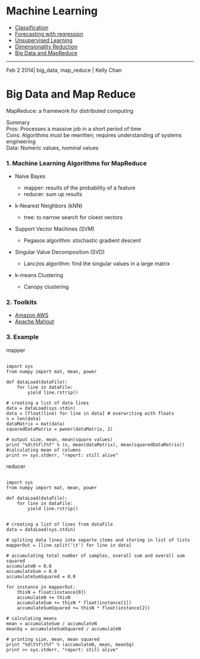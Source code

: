 # Machine Learning
- [Classification](https://github.com/KellyChan/notebook/blob/master/tech/20140115-ML1_Classification.md)
- [Forecasting with regression](https://github.com/KellyChan/notebook/blob/master/tech/20140115-ML2_Forecasting_with_Regression.md)
- [Unsupervised Learning](https://github.com/KellyChan/notebook/blob/master/tech/20140115-ML3_Unsupervised_Learning.md)
- [Dimensionality Reduction](https://github.com/KellyChan/notebook/blob/master/tech/20140115-ML4_Dimensionality_Reduction.md)
- [Big Data and MapReduce](https://github.com/KellyChan/notebook/blob/master/tech/20140115-ML5_Big_Data_and_Map_Reduce.md)

---
Feb 2 2014| big_data, map_reduce | Kelly Chan
# Big Data and Map Reduce

MapReduce: a framework for distributed computing

Summary  
Pros: Processes a massive job in a short period of time  
Cons: Algorithms must be rewritten; requires understanding of systems engineering  
Data: Numeric values, nominal values  

### 1. Machine Learning Algorithms for MapReduce  
- Naive Bayes
  * mapper: results of the probability of a feature
  * reducer: sum up results
  
- k-Nearest Neighbors (kNN)
  * tree: to narrow search for cloest vectors
  
- Support Vector Machines (SVM)
  * Pegasos algorithm: stochastic gradient descent
  
- Singular Value Decomposition (SVD)
  * Lanczos algorithm: find the singular values in a large matrix
  
- k-means Clustering
  * Canopy clustering

### 2. Toolkits

- [Amazon AWS](http://aws.amazon.com/)
- [Apache Mahout](http://mahout.apache.org/)

### 3. Example

mapper
```

import sys
from numpy import mat, mean, power

def dataLoad(dataFile):
    for line in dataFile:
        yield line.rstrip()

# creating a list of data lines
data = dataLoad(sys.stdin)
data = [float(line) for line in data] # overwriting with floats
n = len(data)
dataMatrix = mat(data)
squaredDataMatrix = pwoer(dataMatrix, 2)
        
# output size, mean, mean(square values)
print "%d\t%f\t%f" % (n, mean(dataMatrix), mean(squaredDataMatrix)) #calculating mean of columns
print >> sys.stderr, "report: still alive" 

```

reducer
```

import sys
from numpy import mat, mean, power

def dataLoad(dataFile):
    for line in dataFile:
        yield line.rstrip()


# creating a list of lines from dataFile
data = dataLoad(sys.stdin)
       
# spliting data lines into separte items and storing in list of lists
mapperOut = [line.split('\t') for line in data]

# accumulating total number of samples, overall sum and overall sum squared
accumulateN = 0.0
accumulateSum = 0.0
accumulateSumSquared = 0.0

for instance in mapperOut:
    thisN = float(instance[0])
    accumulateN += thisN
    accumulateSum += thisN * float(instance[1])
    accumulateSumSquared += thisN * float(instance[2])

# calculating means
mean = accumulateSum / accumulateN
meanSq = accumulateSumSquared / accumulateN

# printing size, mean, mean squared
print "%d\t%f\t%f" % (accumulateN, mean, meanSq)
print >> sys.stderr, "report: still alive"

```
